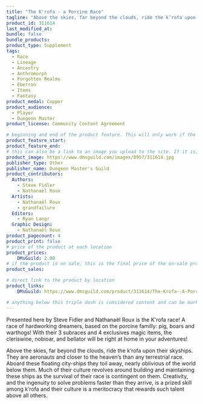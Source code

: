 ```yaml
---
title: "The K'rofa - a Porcine Race"
tagline: "Above the skies, far beyond the clouds, ride the k’rofa upon their skyships. They are aeronauts and closer to the heaven’s than any terrestrial race."
product_id: 311614
last_modified_at:
bundle: false
bundle_products:
product_type: Supplement
tags:
  - Race
  - Lineage
  - Ancestry
  - Anthromorph
  - Forgotten Realms
  - Eberron
  - Items
  - Fantasy
product_medal: Copper
product_audience:
  - Player
  - Dungeon Master
product_license: Community Content Agreement

# beginning and end of the product feature. This will only work if the site is updated within several weeks of when the feature is supposed to happen. Making a new post counts as updating.
product_feature_start: 
product_feature_end: 
# this can also be a link to an image you upload to the site. If it is, it must start with a "/" or be a full link
product_image: https://www.dmsguild.com/images/8957/311614.jpg
publisher_type: Other
publisher_name: Dungeon Master's Guild
product_contributors:
  Authors:
    - Steve Fidler
    - Nathanaël Roux
  Artists:
    - Nathanaël Roux
    - grandfailure
  Editors:
    - Ryan Langr
  Graphic Design:
    - Nathanaël Roux
product_pagecount: 4
product_print: false
# price of the product at each location
product_prices:
    DMsGuild: 2.00
# if the product is on sale, this is the final price of the on-sale product for each location that it is on sale. The sales % will be calculated and displayed based on the difference between product_prices and product_sales
product_sales:

# direct link to the product by location
product_links:
    DMsGuild: https://www.dmsguild.com/product/311614/The-Krofa--A-Porcine-Race?affiliate_id=1713687

# anything below this triple dash is considered content and can be markup or html. It should be fully HTML compatible as long as your tags are formatted correctly.
---
```

Presented here by Steve Fidler and Nathanaël Roux is the K'rofa race! A race of hardworking dreamers, based on the porcine familly: pig, boars and warthogs! With their 3 subraces and 4 exclusives magic items, the cleriswine, nobioar, and bellator will be right at home in your adventures!

Above the skies, far beyond the clouds, ride the k’rofa upon their skyships. They are aeronauts and closer to the heaven’s than any terrestrial race. Aboard these floating city-ships they toil away, nearly oblivious of the world below them. Much of their culture revolves around building and maintaining these ships as the survival of their race is contingent on them. Creativity, and the ingenuity to solve problems faster than they arrive, is a prized skill among k’rofa and their culture is a meritocracy that rewards such talent above all others.